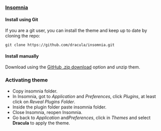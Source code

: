 ### [Insomnia](http://insomnia.rest)

#### Install using Git

If you are a git user, you can install the theme and keep up to date by cloning the repo:<br>

```
git clone https://github.com/dracula/insomnia.git
```

#### Install manually

Download using the [GitHub .zip download](https://github.com/dracula/insomnia/archive/master.zip) option and unzip them.

### Activating theme

- Copy insomnia folder.
- In Insomnia, got to *Application* and *Preferences*, click *Plugins*, at least click on *Reveal Plugins Folder*.
- Inside the plugin folder paste insomnia folder.
- Close Insomnia, reopen Insomnia.
- Go back to *Application* and*Preferences*, click in *Themes* and select **Dracula** to apply the theme.
